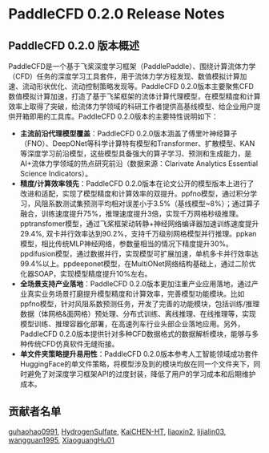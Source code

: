 # PaddleCFD 0.2.0 Release Notes

## PaddleCFD 0.2.0 版本概述
PaddleCFD是一个基于飞桨深度学习框架（PaddlePaddle）、围绕计算流体力学（CFD）任务的深度学习工具套件，用于流体力学方程发现、数值模拟计算加速、流动形状优化、流动控制策略发现等。PaddleCFD 0.2.0版本主要聚焦CFD数值模拟计算加速，打造了基于飞桨框架的流体计算代理模型，在模型精度和计算效率上取得了突破，给流体力学领域的科研工作者提供高基线模型、给企业用户提供开箱即用的工具库。PaddleCFD 0.2.0版本的主要特性说明如下：
- **主流前沿代理模型覆盖**：PaddleCFD 0.2.0版本涵盖了傅里叶神经算子（FNO）、DeepONet等科学计算特有模型和Transformer、扩散模型、KAN等深度学习前沿模型，这些模型具备强大的算子学习、预测和生成能力，是AI+流体力学领域的热点研究前沿（数据来源：Clarivate Analytics Essential Science Indicators）。
- **精度/计算效率领先**：PaddleCFD 0.2.0版本在论文公开的模型版本上进行了改进和适配，实现了模型精度和计算效率的双提升。ppfno模型，通过积分学习，风阻系数测试集预测平均相对误差小于3.5%（基线模型~8%）；通过算子融合，训练速度提升75%，推理速度提升3倍，实现千万网格秒级推理。pptransfomer模型，通过飞桨框架动转静+神经网络编译器加速训练速度提升29.4%, 双卡并行效率达到90.2%，支持千万级别网格模型并行推理。ppkan模型，相比传统MLP神经网络，参数量相当的情况下精度提升30%。ppdifusion模型，通过数据并行，实现模型可扩展加速，单机多卡并行效率达99.4%以上。ppdeeponet模型，在MultiONet网络结构基础上，通过二阶优化器SOAP，实现模型精度提升10%左右。
- **全场景支持产业落地**：PaddleCFD 0.2.0版本更加注重产业应用落地，通过产业真实业务场景打磨提升模型精度和计算效率，完善模型功能模块。比如ppfno模型，针对风阻系数预测任务，开发了完善的功能模块，包括训练/推理数据（体网格&面网格）预处理、分布式训练、离线推理、在线推理等，实现模型训练、推理容器化部署，在高速列车行业头部企业落地应用。另外，PaddleCFD 0.2.0版本提供针对多种CFD数据格式的数据解析模块，能够与多种传统CFD仿真软件无缝衔接。
- **单文件夹策略提升易用性**：PaddleCFD 0.2.0版本参考人工智能领域成功套件HuggingFace的单文件策略，将模型涉及到的模块均放在同一个文件夹下，同时避免了对深度学习框架API的过度封装，降低了用户的学习成本和后期维护成本。



## 贡献者名单
[guhaohao0991](https://github.com/guhaohao0991), [HydrogenSulfate](https://github.com/HydrogenSulfate), [KaiCHEN-HT](https://github.com/KaiCHEN-HT), [liaoxin2](https://github.com/liaoxin2), [lijialin03](https://github.com/lijialin03), [wangguan1995](https://github.com/wangguan1995), [XiaoguangHu01](https://github.com/XiaoguangHu01)
